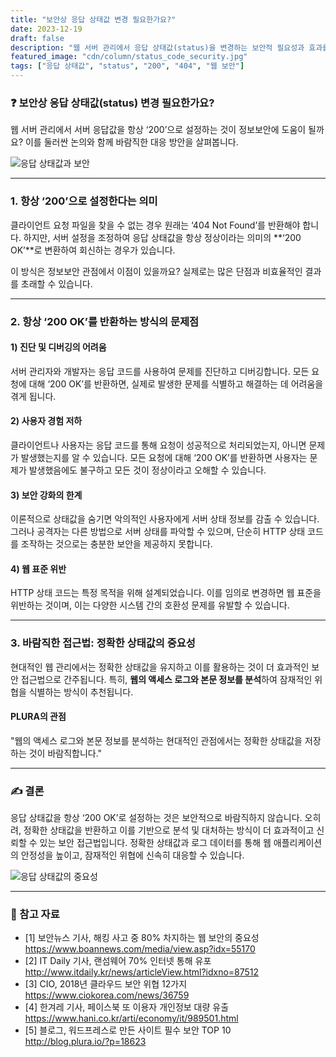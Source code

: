 ```yaml
---
title: "보안상 응답 상태값 변경 필요한가요?"
date: 2023-12-19
draft: false
description: "웹 서버 관리에서 응답 상태값(status)을 변경하는 보안적 필요성과 효과를 분석합니다."
featured_image: "cdn/column/status_code_security.jpg"
tags: ["응답 상태값", "status", "200", "404", "웹 보안"]
---
```


### ❓ 보안상 응답 상태값(status) 변경 필요한가요?

웹 서버 관리에서 서버 응답값을 항상 ‘200’으로 설정하는 것이 정보보안에 도움이 될까요? 이를 둘러싼 논의와 함께 바람직한 대응 방안을 살펴봅니다.

![응답 상태값과 보안](https://blog.plura.io/cdn/column/status_code_security.jpg)

<!--more-->

---

### 1. **항상 ‘200’으로 설정한다는 의미**

클라이언트 요청 파일을 찾을 수 없는 경우 원래는 ‘404 Not Found’를 반환해야 합니다. 하지만, 서버 설정을 조정하여 응답 상태값을 항상 정상이라는 의미의 **‘200 OK’**로 변환하여 회신하는 경우가 있습니다.

이 방식은 정보보안 관점에서 이점이 있을까요? 실제로는 많은 단점과 비효율적인 결과를 초래할 수 있습니다.

---

### 2. **항상 ‘200 OK’를 반환하는 방식의 문제점**

#### **1) 진단 및 디버깅의 어려움**
서버 관리자와 개발자는 응답 코드를 사용하여 문제를 진단하고 디버깅합니다. 모든 요청에 대해 ‘200 OK’를 반환하면, 실제로 발생한 문제를 식별하고 해결하는 데 어려움을 겪게 됩니다.

#### **2) 사용자 경험 저하**
클라이언트나 사용자는 응답 코드를 통해 요청이 성공적으로 처리되었는지, 아니면 문제가 발생했는지를 알 수 있습니다. 모든 요청에 대해 ‘200 OK’를 반환하면 사용자는 문제가 발생했음에도 불구하고 모든 것이 정상이라고 오해할 수 있습니다.

#### **3) 보안 강화의 한계**
이론적으로 상태값을 숨기면 악의적인 사용자에게 서버 상태 정보를 감출 수 있습니다. 그러나 공격자는 다른 방법으로 서버 상태를 파악할 수 있으며, 단순히 HTTP 상태 코드를 조작하는 것으로는 충분한 보안을 제공하지 못합니다.

#### **4) 웹 표준 위반**
HTTP 상태 코드는 특정 목적을 위해 설계되었습니다. 이를 임의로 변경하면 웹 표준을 위반하는 것이며, 이는 다양한 시스템 간의 호환성 문제를 유발할 수 있습니다.

---

### 3. **바람직한 접근법: 정확한 상태값의 중요성**

현대적인 웹 관리에서는 정확한 상태값을 유지하고 이를 활용하는 것이 더 효과적인 보안 접근법으로 간주됩니다. 특히, **웹의 액세스 로그와 본문 정보를 분석**하여 잠재적인 위협을 식별하는 방식이 추천됩니다.

#### **PLURA의 관점**
"웹의 액세스 로그와 본문 정보를 분석하는 현대적인 관점에서는 정확한 상태값을 저장하는 것이 바람직합니다."

---

### ✍️ 결론

응답 상태값을 항상 ‘200 OK’로 설정하는 것은 보안적으로 바람직하지 않습니다. 오히려, 정확한 상태값을 반환하고 이를 기반으로 분석 및 대처하는 방식이 더 효과적이고 신뢰할 수 있는 보안 접근법입니다. 정확한 상태값과 로그 데이터를 통해 웹 애플리케이션의 안정성을 높이고, 잠재적인 위협에 신속히 대응할 수 있습니다.

![응답 상태값의 중요성](https://blog.plura.io/cdn/column/status_code_security-2.png)

---

### 🔗 참고 자료
- [1] 보안뉴스 기사, 해킹 사고 중 80% 차지하는 웹 보안의 중요성  
  https://www.boannews.com/media/view.asp?idx=55170
- [2] IT Daily 기사, 랜섬웨어 70% 인터넷 통해 유포  
  http://www.itdaily.kr/news/articleView.html?idxno=87512
- [3] CIO, 2018년 클라우드 보안 위협 12가지  
  https://www.ciokorea.com/news/36759
- [4] 한겨레 기사, 페이스북 또 이용자 개인정보 대량 유출  
  https://www.hani.co.kr/arti/economy/it/989501.html
- [5] 블로그, 워드프레스로 만든 사이트 필수 보안 TOP 10  
  http://blog.plura.io/?p=18623
